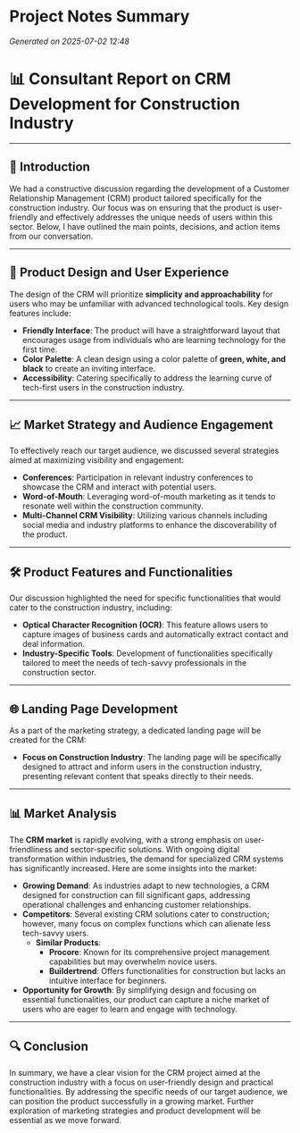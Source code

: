 # Project Notes Summary

*Generated on 2025-07-02 12:48*

# 📊 **Consultant Report on CRM Development for Construction Industry**

---

## 📝 **Introduction**

We had a constructive discussion regarding the development of a Customer Relationship Management (CRM) product tailored specifically for the construction industry. Our focus was on ensuring that the product is user-friendly and effectively addresses the unique needs of users within this sector. Below, I have outlined the main points, decisions, and action items from our conversation.

---

## 🎨 **Product Design and User Experience**

The design of the CRM will prioritize **simplicity and approachability** for users who may be unfamiliar with advanced technological tools. Key design features include:

- **Friendly Interface**: The product will have a straightforward layout that encourages usage from individuals who are learning technology for the first time.
- **Color Palette**: A clean design using a color palette of **green, white, and black** to create an inviting interface.
- **Accessibility**: Catering specifically to address the learning curve of tech-first users in the construction industry.

---

## 📈 **Market Strategy and Audience Engagement**

To effectively reach our target audience, we discussed several strategies aimed at maximizing visibility and engagement:

- **Conferences**: Participation in relevant industry conferences to showcase the CRM and interact with potential users.
- **Word-of-Mouth**: Leveraging word-of-mouth marketing as it tends to resonate well within the construction community.
- **Multi-Channel CRM Visibility**: Utilizing various channels including social media and industry platforms to enhance the discoverability of the product.

---

## 🛠️ **Product Features and Functionalities**

Our discussion highlighted the need for specific functionalities that would cater to the construction industry, including:

- **Optical Character Recognition (OCR)**: This feature allows users to capture images of business cards and automatically extract contact and deal information.
- **Industry-Specific Tools**: Development of functionalities specifically tailored to meet the needs of tech-savvy professionals in the construction sector.

---

## 🌐 **Landing Page Development**

As a part of the marketing strategy, a dedicated landing page will be created for the CRM:

- **Focus on Construction Industry**: The landing page will be specifically designed to attract and inform users in the construction industry, presenting relevant content that speaks directly to their needs.

---

## 📊 **Market Analysis**

The **CRM market** is rapidly evolving, with a strong emphasis on user-friendliness and sector-specific solutions. With ongoing digital transformation within industries, the demand for specialized CRM systems has significantly increased. Here are some insights into the market:

- **Growing Demand**: As industries adapt to new technologies, a CRM designed for construction can fill significant gaps, addressing operational challenges and enhancing customer relationships.
- **Competitors**: Several existing CRM solutions cater to construction; however, many focus on complex functions which can alienate less tech-savvy users. 
  - **Similar Products**: 
    - **Procore**: Known for its comprehensive project management capabilities but may overwhelm novice users.
    - **Buildertrend**: Offers functionalities for construction but lacks an intuitive interface for beginners.
- **Opportunity for Growth**: By simplifying design and focusing on essential functionalities, our product can capture a niche market of users who are eager to learn and engage with technology.

---

## 🔍 **Conclusion**

In summary, we have a clear vision for the CRM project aimed at the construction industry with a focus on user-friendly design and practical functionalities. By addressing the specific needs of our target audience, we can position the product successfully in a growing market. Further exploration of marketing strategies and product development will be essential as we move forward.